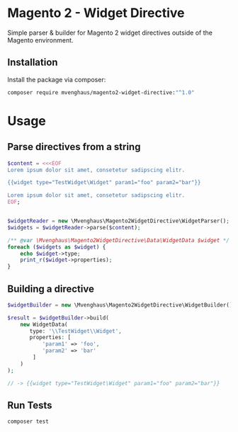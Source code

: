 # Magento 2 - Widget Directive

Simple parser & builder for Magento 2 widget directives outside of the Magento environment.

## Installation

Install the package via composer:

```bash
composer require mvenghaus/magento2-widget-directive:"^1.0"
```

# Usage

## Parse directives from a string

```php
$content = <<<EOF
Lorem ipsum dolor sit amet, consetetur sadipscing elitr.

{{widget type="TestWidget\Widget" param1="foo" param2="bar"}}

Lorem ipsum dolor sit amet, consetetur sadipscing elitr.
EOF;


$widgetReader = new \Mvenghaus\Magento2WidgetDirective\WidgetParser();
$widgets = $widgetReader->parse($content);

/** @var \Mvenghaus\Magento2WidgetDirective\Data\WidgetData $widget */
foreach ($widgets as $widget) {
    echo $widget->type;
    print_r($widget->properties);
}
```

## Building a directive

```php
$widgetBuilder = new \Mvenghaus\Magento2WidgetDirective\WidgetBuilder();

$result = $widgetBuilder->build(
    new WidgetData(
       type: '\\TestWidget\\Widget',
       properties: [
           'param1' => 'foo',
           'param2' => 'bar'
        ]
    )
);

// -> {{widget type="TestWidget\Widget" param1="foo" param2="bar"}}
```

## Run Tests

```bash
composer test
```